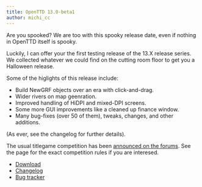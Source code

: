 ```yaml
---
title: OpenTTD 13.0-beta1
author: michi_cc
---
```


Are you spooked?
We are too with this spooky release date, even if nothing in OpenTTD itself is spooky.

Luckily, I can offer your the first testing release of the 13.X release series.
We collected whatever we could find on the cutting room floor to get you a Halloween release.

Some of the higlights of this release include:
* Build NewGRF objects over an era with click-and-drag.
* Wider rivers on map geenration.
* Improved handling of HiDPI and mixed-DPI screens.
* Some more GUI improvements like a cleaned up finance window.
* Many bug-fixes (over 50 of them), tweaks, changes, and other additions.

(As ever, see the changelog for further details).

The usual titlegame competition has been [announced on the forums](https://www.tt-forums.net/viewtopic.php?t=90357).
See the page for the exact competition rules if you are interesed.

* [Download](https://www.openttd.org/downloads/openttd-releases/testing.html)
* [Changelog](https://cdn.openttd.org/openttd-releases/13.0-beta1/changelog.txt)
* [Bug tracker](https://github.com/OpenTTD/OpenTTD/issues)

